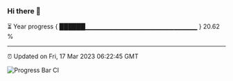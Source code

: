 ### Hi there 👋

⏳ Year progress { ██████▁▁▁▁▁▁▁▁▁▁▁▁▁▁▁▁▁▁▁▁▁▁▁▁ } 20.62 %

---

⏰ Updated on Fri, 17 Mar 2023 06:22:45 GMT

![Progress Bar CI](https://github.com/ZhaoGui/ZhaoGui/workflows/Progress%20Bar%20CI/badge.svg)
